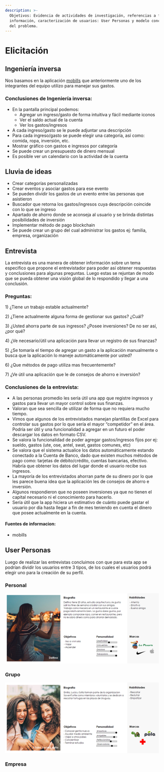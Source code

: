 ```yaml
---
description: >-
  Objetivos: Evidencia de actividades de investigación, referencias a fuentes de
  información, caracterización de usuarios: User Personas y modelo conceptual
  del problema.
---
```


# Elicitación

## Ingeniería inversa

Nos basamos en la aplicación [mobills](https://www.mobillsapp.com/es) que anteriormente uno de los integrantes del equipo utilizo para manejar sus gastos.

### Conclusiones de Ingeniería inversa:

* En la pantalla principal podemos: 
  * Agregar un ingreso/gasto de forma intuitiva y fácil mediante iconos
  * Ver el saldo actual de la cuenta
  * Ver los gastos/ingresos 
* A cada ingreso/gasto se le puede adjuntar una descripción
* Para cada ingreso/gasto se puede elegir una categoría, así como: comida, ropa, inversión, etc.
* Mostrar gráfico con gastos e ingresos por categoría
* Se puede crear un presupuesto de dinero mensual
* Es posible ver un calendario con la actividad de la cuenta

## Lluvia de ideas

* Crear categorías personalizadas
* Crear eventos y asociar gastos para ese evento
* Se pueden dividir los gastos de un evento entre las personas que asistieron
* Buscador que retorna los gastos/ingresos cuya descripción coincide con lo que se ingreso
* Apartado de ahorro donde se aconseja al usuario y se brinda distintas posibilidades de inversión
* Implementar método de pago blockchain
* Se puede crear un grupo del cual administrar los gastos ej: familia, empresa, organización

## Entrevista

La entrevista es una manera de obtener información sobre un tema especifico que propone el entrevistador para poder así obtener respuestas y conclusiones para algunas preguntas. Luego estas se rejuntan de modo que se pueda obtener una visión global de lo respondido y llegar a una conclusión.

### Preguntas:

1\) ¿Tiene un trabajo estable actualmente?

2\) ¿Tiene actualmente alguna forma de gestionar sus gastos? ¿Cuál?

3\) ¿Usted ahorra parte de sus ingresos? ¿Posee inversiones? De no ser así, ¿por qué?

4\) ¿Ve necesario/útil una aplicación para llevar un registro de sus finanzas?

5\) ¿Se tomaría el tiempo de agregar un gasto a la aplicación manualmente o busca que la aplicación lo maneje automáticamente por usted?

6\) ¿Que métodos de pago utiliza mas frecuentemente?

7\) ¿Ve útil una aplicación que le de consejos de ahorro e inversión? 

### Conclusiones de la entrevista:

* A las personas promedio les sería útil una app que registre ingresos y gastos para llevar un mayor control sobre sus finanzas.
* Valoran que sea sencilla de utilizar de forma que no requiera mucho tiempo.
* Vimos que algunos de los entrevistados manejan plantillas de Excel para controlar sus gastos por lo que sería el mayor “competidor” en el área. Podría ser útil y una funcionalidad a agregar en un futuro el poder descargar los datos en formato CSV.
* Se valora la funcionalidad de poder agregar gastos/ingresos fijos por ej: sueldo, gastos (ute, ose, antel, swat, gastos comunes, etc)
* Se valora que el sistema actualice los datos automáticamente estando conectado a la Cuenta de Banco, dado que existen muchos métodos de pago como: tarjetas de débito/crédito, cuentas bancarias, efectivo. Habría que obtener los datos del lugar donde el usuario recibe sus ingresos.
* La mayoría de los entrevistados ahorran parte de su dinero por lo que les parece buena idea que la aplicación les de consejos de ahorro e inversión.
* Algunos respondieron que no poseen inversiones ya que no tienen el capital necesario ni el conocimiento para hacerlo.
* Sería útil que la app hiciera un estimativo de cuánto puede gastar el usuario por día hasta llegar a fin de mes teniendo en cuenta el dinero que posee actualmente en la cuenta.

#### Fuentes de informacion:

* mobills

## User Personas

Luego de realizar las entrevistas concluimos con que para esta app se podrían dividir los usuarios entre 3 tipos, de los cuales el usuarios podrá elegir uno para la creación de su perfil.

### Personal

![](.gitbook/assets/delfina.png)

### Grupo

![](.gitbook/assets/amigas.png)

### Empresa


